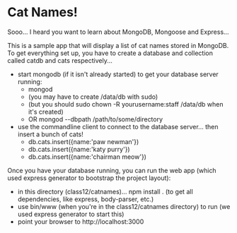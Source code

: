 Cat Names!
===

Sooo... I heard you want to learn about MongoDB, Mongoose and Express... 

This is a sample app that will display a list of cat names stored in MongoDB. To get everything set up, you have to create a database and collection called catdb and cats respectively...

* start mongodb (if it isn't already started) to get your database server running:
	* mongod
	* (you may have to create /data/db with sudo)
	* (but you should sudo chown -R yourusername:staff /data/db when it's created)
	* OR mongod --dbpath /path/to/some/directory
* use the commandline client to connect to the database server... then insert a bunch of cats!
	* db.cats.insert({name:'paw newman'})
	* db.cats.insert({name:'katy purry'})
	* db.cats.insert({name:'chairman meow'})

Once you have your database running, you can run the web app (which used express generator to bootstrap the project layout):

* in this directory (class12/catnames)... npm install . (to get all dependencies, like express, body-parser, etc.)
* use bin/www (when you're in the class12/catnames directory) to run (we used express generator to start this)
* point your browser to http://localhost:3000
